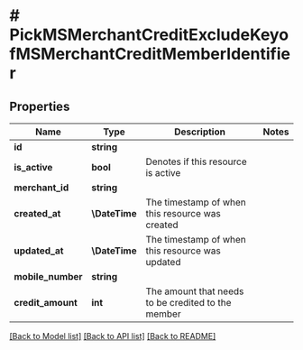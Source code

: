 # # PickMSMerchantCreditExcludeKeyofMSMerchantCreditMemberIdentifier

## Properties

Name | Type | Description | Notes
------------ | ------------- | ------------- | -------------
**id** | **string** |  |
**is_active** | **bool** | Denotes if this resource is active |
**merchant_id** | **string** |  |
**created_at** | **\DateTime** | The timestamp of when this resource was created |
**updated_at** | **\DateTime** | The timestamp of when this resource was updated |
**mobile_number** | **string** |  |
**credit_amount** | **int** | The amount that needs to be credited to the member |

[[Back to Model list]](../../README.md#models) [[Back to API list]](../../README.md#endpoints) [[Back to README]](../../README.md)
